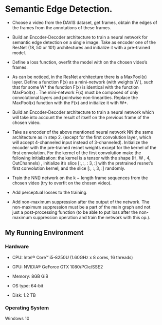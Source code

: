 # Semantic Edge Detection.

* Choose a video from the DAVIS dataset, get frames, obtain the edges of the frames from the annotations of these frames.

* Build an Encoder-Decoder architecture to train a neural network for semantic edge detection on a single image. Take as encoder one of the ResNet (18, 50 or 101) architectures and initialize it with a pre-trained model.

* Define a loss function, overfit the model with on the chosen video’s frames.

* As can be noticed, in the ResNet architecture there is a MaxPool(x) layer. Define a function F(x) as a mini-network (with weights W ), such that for some W* the function F(x) is identical with the function MaxPool(x) . The mini-network F(x) must be composed of only convolutional layers and pointwise non-linearities. Replace the MaxPool(x) function with the F(x) and initialize it with W*.

* Build an Encoder-Decoder architecture to train a neural network which will take into account the result of itself on the previous frame of the chosen video.

* Take as encoder of the above mentioned neural network NN the same architecture as in step 2. (except for the first convolution layer, which will accept 4-channeled input instead of 3-channeled). Initialize the encoder with the pre-trained resnet weights except for the kernel of the first convolution. For the kernel of the first convolution make the following initialization: the kernel is a tensor with the shape (H, W , 4, OutChannels) , initialize it’s slice [:, :, : 3, :] with the pretrained resnet’s first convolution kernel, and the slice [:, :, 3, :] randomly.

* Train the NN() network on the k − length frame sequences from the chosen video (try to overfit on the chosen video).

* Add perceptual losses to the training.

* Add non-maximum suppression after the output of the network. The non-maximum suppression must be a part of the main graph and not just a post-processing function (to be able to put loss after the non-maximum suppression operation and train the network with this op.).


## My Running Environment

### Hardware

* CPU: Intel® Core™ i5-8250U (1.60GHz x 8 cores, 16 threads)

* GPU: NVIDIA® GeForce GTX 1080/PCle/SSE2

* Memory: 8GB GiB

* OS type: 64-bit

* Disk: 1.2 TB


### Operating System

Windows 10
